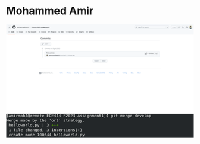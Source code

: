 # Mohammed Amir

![Screenshot 2023-09-08 at 22-10-48 MohammedMAmir_ECE444-F2023-Assignment1](266755672-f9a7c0a6-3c73-44fa-8419-4a38fe7630d0.png)
![Screenshot of merge](merge.png)
